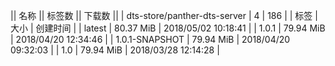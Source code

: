 || 名称 || 标签数 || 下载数 ||
| dts-store/panther-dts-server | 4 | 186 | 
| 标签 | 大小 | 创建时间 |
| latest | 80.37 MiB | 2018/05/02 10:18:41 | 
| 1.0.1 | 79.94 MiB | 2018/04/20 12:34:46 | 
| 1.0.1-SNAPSHOT | 79.94 MiB | 2018/04/20 09:32:03 | 
| 1.0 | 79.94 MiB | 2018/03/28 12:14:28 | 
